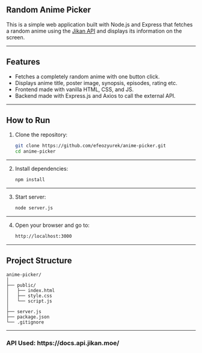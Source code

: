 ## Random Anime Picker

This is a simple web application built with Node.js and Express that fetches a random anime using the [Jikan API](https://docs.api.jikan.moe/) and displays its information on the screen.

---

## Features

- Fetches a completely random anime with one button click.
- Displays anime title, poster image, synopsis, episodes, rating etc.
- Frontend made with vanilla HTML, CSS, and JS.
- Backend made with Express.js and Axios to call the external API.

---

## How to Run

1. Clone the repository:

   ```bash
   git clone https://github.com/efeozyurek/anime-picker.git
   cd anime-picker
   ```

---

2. Install dependencies:

    ```bash
    npm install
    ```

---

3. Start server:

    ```bash
    node server.js
    ```

---

4. Open your browser and go to:

    ```bash
    http://localhost:3000
    ```

---

<h2>Project Structure</h2>

    
    anime-picker/
    │
    ├── public/           
    │   ├── index.html
    │   ├── style.css
    │   └── script.js
    │
    ├── server.js         
    ├── package.json
    └── .gitignore
    
---

<h3>API Used: https://docs.api.jikan.moe/</h3>